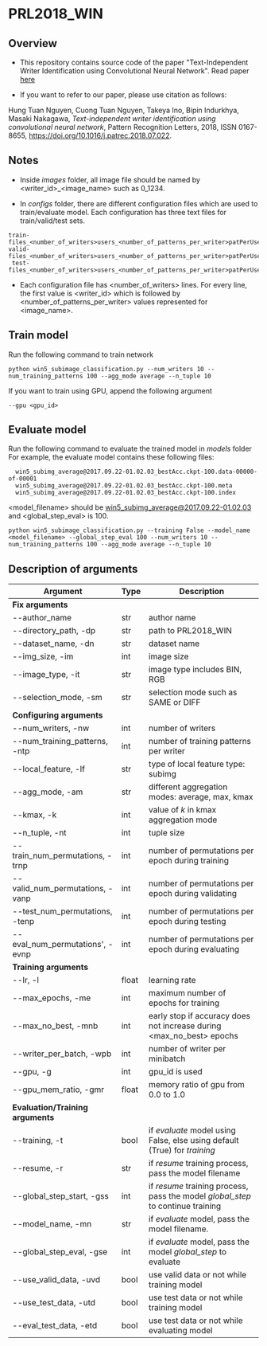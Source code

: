 # PRL2018_WIN
## Overview
- This repository contains source code of the paper "Text-Independent Writer Identification using Convolutional Neural Network".
Read paper [here](https://www.sciencedirect.com/science/article/pii/S0167865518303180)

- If you want to refer to our paper, please use citation as follows:

Hung Tuan Nguyen, Cuong Tuan Nguyen, Takeya Ino, Bipin Indurkhya, Masaki Nakagawa,
*Text-independent writer identification using convolutional neural network*,
Pattern Recognition Letters, 2018, ISSN 0167-8655, https://doi.org/10.1016/j.patrec.2018.07.022.

## Notes
- Inside *images* folder, all image file should be named by <writer_id>_<image_name> such as 0_1234.

- In *configs* folder, there are different configuration files which are used to train/evaluate model.
Each configuration has three text files for train/valid/test sets.

```
train-files_<number_of_writers>users_<number_of_patterns_per_writer>patPerUser_SAME_<database_name>.txt
valid-files_<number_of_writers>users_<number_of_patterns_per_writer>patPerUser_SAME_<database_name>.txt
 test-files_<number_of_writers>users_<number_of_patterns_per_writer>patPerUser_SAME_<database_name>.txt
```

- Each configuration file has <number_of_writers> lines. For every line, the first value is <writer_id> which is followed by <number_of_patterns_per_writer> values represented for <image_name>.

## Train model
Run the following command to train network

```
python win5_subimage_classification.py --num_writers 10 --num_training_patterns 100 --agg_mode average --n_tuple 10
```

If you want to train using GPU, append the following argument

```
--gpu <gpu_id>
```

## Evaluate model
Run the following command to evaluate the trained model in *models* folder
For example, the evaluate model contains these following files:
```
  win5_subimg_average@2017.09.22-01.02.03_bestAcc.ckpt-100.data-00000-of-00001
  win5_subimg_average@2017.09.22-01.02.03_bestAcc.ckpt-100.meta
  win5_subimg_average@2017.09.22-01.02.03_bestAcc.ckpt-100.index
```
<model_filename> should be win5_subimg_average@2017.09.22-01.02.03 and <global_step_eval> is 100.

```
python win5_subimage_classification.py --training False --model_name <model_filename> --global_step_eval 100 --num_writers 10 --num_training_patterns 100 --agg_mode average --n_tuple 10
```

## Description of arguments
Argument | Type | Description
-------- | ---- | -----------
**Fix arguments** | |
--author_name | str | author name
--directory_path, -dp | str | path to PRL2018_WIN
--dataset_name, -dn | str | dataset name
--img_size, -im | int | image size
--image_type, -it | str | image type includes BIN, RGB
--selection_mode, -sm | str | selection mode such as SAME or DIFF
**Configuring arguments** |  | 
--num_writers, -nw|int| number of writers
--num_training_patterns, -ntp|int| number of training patterns per writer
--local_feature, -lf|str|type of local feature type: subimg
--agg_mode, -am|str|different aggregation modes: average, max, kmax
--kmax, -k|int|value of *k* in kmax aggregation mode
--n_tuple, -nt|int|tuple size
--train_num_permutations, -trnp|int| number of permutations per epoch during training
--valid_num_permutations, -vanp|int| number of permutations per epoch during validating
--test_num_permutations, -tenp|int| number of permutations per epoch during testing
--eval_num_permutations', -evnp|int| number of permutations per epoch during evaluating
**Training arguments**||
--lr, -l|float|learning rate
--max_epochs, -me|int| maximum number of epochs for training
--max_no_best, -mnb|int| early stop if accuracy does not increase during <max_no_best> epochs
--writer_per_batch, -wpb|int|number of writer per minibatch
--gpu, -g|int| gpu_id is used 
--gpu_mem_ratio, -gmr| float| memory ratio of gpu from 0.0 to 1.0
**Evaluation/Training arguments**||
--training, -t|bool|if *evaluate* model using False, else using default (True) for *training*
--resume, -r|str|if *resume* training process, pass the model filename
--global_step_start, -gss|int| if *resume* training process, pass the model *global_step* to continue training
--model_name, -mn|str|if *evaluate* model, pass the model filename.
--global_step_eval, -gse|int|if *evaluate* model, pass the model *global_step* to evaluate
--use_valid_data, -uvd|bool|use valid data or not while training model
--use_test_data, -utd|bool|use test data or not while training model
--eval_test_data, -etd|bool|use test data or not while evaluating model

